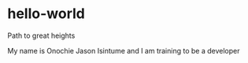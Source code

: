 # hello-world
Path to great heights

My name is Onochie Jason Isintume and I am training to be a developer
